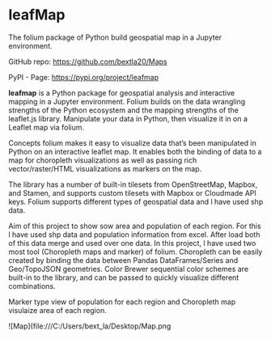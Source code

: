 # leafMap

The folium package of Python build geospatial map in a Jupyter environment.

GitHub repo: https://github.com/bextla20/Maps

PyPI - Page: https://pypi.org/project/leafmap

**leafmap** is a Python package for geospatial analysis and interactive mapping in a Jupyter environment. Folium builds on the data wrangling strengths of the Python ecosystem and the mapping strengths of the leaflet.js library. Manipulate your data in Python, then visualize it in on a Leaflet map via folium.

Concepts
folium makes it easy to visualize data that’s been manipulated in Python on an interactive leaflet map. It enables both the binding of data to a map for choropleth visualizations as well as passing rich vector/raster/HTML visualizations as markers on the map.

The library has a number of built-in tilesets from OpenStreetMap, Mapbox, and Stamen, and supports custom tilesets with Mapbox or Cloudmade API keys. Folium supports different types of geospatial data and l have used shp data.

Aim of this project to show sow area and population of each region. For this l have used shp data and population information from excel. After load both of this data merge and used over one data.
In this project, l have used two most tool (Choropleth maps and marker) of folium. Choropleth can be easily created by binding the data between Pandas DataFrames/Series and Geo/TopoJSON geometries. Color Brewer sequential color schemes are built-in to the library, and can be passed to quickly visualize different combinations.

Marker type view of population for each region and Choropleth map visulaize area of each region.

![Map](file:///C:/Users/bext_la/Desktop/Map.png

